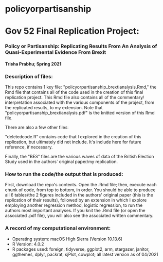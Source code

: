 # policyorpartisanship

# Gov 52 Final Replication Project: 
### Policy or Partisanship: Replicating Results From An Analysis of Quasi-Experimental Evidence From Brexit

#### Trisha Prabhu; Spring 2021

### Description of files:

This repo contains 1 key file: "policyorpartisanship_brextianalysis.Rmd," the
Rmd file that contains all of the code used in the creation of this final 
replication project. This Rmd file also contains all of the commentary/
interpretation associated with the various components of the project, from the
replicated results, to my extension. Note that 
"policyorpartisanship_brextianalysis.pdf" is the knitted version of this Rmd 
file.

There are also a few other files:

"deletedcode.R" contains code that I explored in the creation of this 
replication, but ultimately did not include. It's include here for future
reference, if necessary.

Finally, the "BES" files are the various waves of data of the British Election
Study used in the authors' original paper/my replication.

### How to run the code/the output that is produced:

First, download the repo's contents. Open the .Rmd file; then, execute each
chunk of code, from top to bottom, in order. You should be able to produce all
6 tables/the 2 figures included in the authors' original paper (this is the 
replication of their results), followed by an extension in which I explore 
employing another regression method, logistic regression, to run the authors 
most important analyses. If you knit the .Rmd file (or open the associated 
.pdf file), you will also see the associated written commentary.

### A record of my computational environment:
* Operating system: macOS High Sierra (Version 10.13.6)
* R Version: 4.0.2
* R packages used: foreign, tidyverse, ggplot2, arm, stargazer, janitor, 
ggthemes, dplyr, packrat, sjPlot, cowplot; all latest version as of 04/2021



